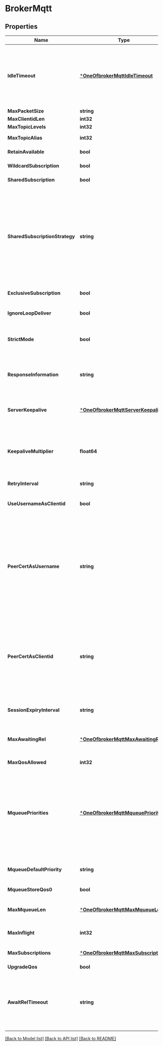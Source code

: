 # BrokerMqtt

## Properties
Name | Type | Description | Notes
------------ | ------------- | ------------- | -------------
**IdleTimeout** | [***OneOfbrokerMqttIdleTimeout**](OneOfbrokerMqttIdleTimeout.md) | Configure the duration of time that a connection can remain idle (i.e., without any data transfer) before being:&lt;br/&gt;  - Automatically disconnected  if no CONNECT package is received from the client yet.&lt;br/&gt;  - Put into hibernation mode to save resources if some CONNECT packages are already received.&lt;br/&gt;Note: Please set the parameter with caution as long idle time will lead to resource waste. | [optional] [default to 15s]
**MaxPacketSize** | **string** | Maximum MQTT packet size allowed. | [optional] [default to 1MB]
**MaxClientidLen** | **int32** | Maximum allowed length of MQTT Client ID. | [optional] [default to 65535]
**MaxTopicLevels** | **int32** | Maximum topic levels allowed. | [optional] [default to 128]
**MaxTopicAlias** | **int32** | Maximum topic alias, 0 means no topic alias supported. | [optional] [default to 65535]
**RetainAvailable** | **bool** | Whether to enable support for MQTT retained message. | [optional] [default to true]
**WildcardSubscription** | **bool** | Whether to enable support for MQTT wildcard subscription. | [optional] [default to true]
**SharedSubscription** | **bool** | Whether to enable support for MQTT shared subscription. | [optional] [default to true]
**SharedSubscriptionStrategy** | **string** | Dispatch strategy for shared subscription.&lt;br/&gt;  - &#x60;random&#x60;: dispatch the message to a random selected subscriber&lt;br/&gt;  - &#x60;round_robin&#x60;: select the subscribers in a round-robin manner&lt;br/&gt;  - &#x60;round_robin_per_group&#x60;: select the subscribers in round-robin fashion within each shared subscriber group&lt;br/&gt;  - &#x60;local&#x60;: select random local subscriber otherwise select random cluster-wide&lt;br/&gt;  - &#x60;sticky&#x60;: always use the last selected subscriber to dispatch, until the subscriber disconnects.&lt;br/&gt;  - &#x60;hash_clientid&#x60;: select the subscribers by hashing the &#x60;clientIds&#x60;&lt;br/&gt;  - &#x60;hash_topic&#x60;: select the subscribers by hashing the source topic | [optional] [default to SHARED_SUBSCRIPTION_STRATEGY.ROUND_ROBIN]
**ExclusiveSubscription** | **bool** | Whether to enable support for MQTT exclusive subscription. | [optional] [default to false]
**IgnoreLoopDeliver** | **bool** | Whether the messages sent by the MQTT v3.1.1/v3.1.0 client will be looped back to the publisher itself, similar to &lt;code&gt;No Local&lt;/code&gt; in MQTT 5.0. | [optional] [default to false]
**StrictMode** | **bool** | Whether to parse MQTT messages in strict mode.&lt;br/&gt;In strict mode, invalid utf8 strings in for example client ID, topic name, etc. will cause the client to be disconnected. | [optional] [default to false]
**ResponseInformation** | **string** | UTF-8 string, for creating the response topic, for example, if set to &lt;code&gt;reqrsp/&lt;/code&gt;, the publisher/subscriber will communicate using the topic prefix &lt;code&gt;reqrsp/&lt;/code&gt;.&lt;br/&gt;To disable this feature, input &lt;code&gt;\&quot;\&quot;&lt;/code&gt; in the text box below. Only applicable to MQTT 5.0 clients. | [optional] 
**ServerKeepalive** | [***OneOfbrokerMqttServerKeepalive**](OneOfbrokerMqttServerKeepalive.md) | The keep alive duration required by EMQX. To use the setting from the client side, choose disabled from the drop-down list. Only applicable to MQTT 5.0 clients. | [optional] [default to disabled]
**KeepaliveMultiplier** | **float64** | Keep-Alive Timeout &#x3D; Keep-Alive interval × Keep-Alive Multiplier.&lt;br/&gt;The default value 1.5 is following the MQTT 5.0 specification. This multiplier is adjustable, providing system administrators flexibility for tailoring to their specific needs. For instance, if a client&#x27;s 10-second Keep-Alive interval PINGREQ gets delayed by an extra 10 seconds, changing the multiplier to 2 lets EMQX tolerate this delay. | [optional] [default to 1.5]
**RetryInterval** | **string** | Retry interval for QoS 1/2 message delivering. | [optional] [default to 30s]
**UseUsernameAsClientid** | **bool** | Whether to use Username as Client ID.&lt;br/&gt;This setting takes effect later than &lt;code&gt;Use Peer Certificate as Username&lt;/code&gt; and &lt;code&gt;Use peer certificate as Client ID&lt;/code&gt;. | [optional] [default to false]
**PeerCertAsUsername** | **string** | Use the CN, DN field in the peer certificate or the entire certificate content as Username. Only works for the TLS connection.&lt;br/&gt;Supported configurations are the following:&lt;br/&gt;- &lt;code&gt;cn&lt;/code&gt;: CN field of the certificate&lt;br/&gt;- &lt;code&gt;dn&lt;/code&gt;: DN field of the certificate&lt;br/&gt;- &lt;code&gt;crt&lt;/code&gt;: Content of the &lt;code&gt;DER&lt;/code&gt; or &lt;code&gt;PEM&lt;/code&gt; certificate&lt;br/&gt;- &lt;code&gt;pem&lt;/code&gt;: Convert &lt;code&gt;DER&lt;/code&gt; certificate content to &lt;code&gt;PEM&lt;/code&gt; format and use as Username&lt;br/&gt;- &lt;code&gt;md5&lt;/code&gt;: MD5 value of the &lt;code&gt;DER&lt;/code&gt; or &lt;code&gt;PEM&lt;/code&gt; certificate | [optional] [default to PEER_CERT_AS_USERNAME.DISABLED]
**PeerCertAsClientid** | **string** | Use the CN, DN field in the peer certificate or the entire certificate content as Client ID. Only works for the TLS connection.&lt;br/&gt;Supported configurations are the following:&lt;br/&gt;- &lt;code&gt;cn&lt;/code&gt;: CN field of the certificate&lt;br/&gt;- &lt;code&gt;dn&lt;/code&gt;: DN field of the certificate&lt;br/&gt;- &lt;code&gt;crt&lt;/code&gt;: &lt;code&gt;DER&lt;/code&gt; or &lt;code&gt;PEM&lt;/code&gt; certificate&lt;br/&gt;- &lt;code&gt;pem&lt;/code&gt;: Convert &lt;code&gt;DER&lt;/code&gt; certificate content to &lt;code&gt;PEM&lt;/code&gt; format and use as Client ID&lt;br/&gt;- &lt;code&gt;md5&lt;/code&gt;: MD5 value of the &lt;code&gt;DER&lt;/code&gt; or &lt;code&gt;PEM&lt;/code&gt; certificate | [optional] [default to PEER_CERT_AS_CLIENTID.DISABLED]
**SessionExpiryInterval** | **string** | Specifies how long the session will expire after the connection is disconnected, only for non-MQTT 5.0 connections. | [optional] [default to 2h]
**MaxAwaitingRel** | [***OneOfbrokerMqttMaxAwaitingRel**](OneOfbrokerMqttMaxAwaitingRel.md) | For each publisher session, the maximum number of outstanding QoS 2 messages pending on the client to send PUBREL. After reaching this limit, new QoS 2 PUBLISH requests will be rejected with &#x60;147(0x93)&#x60; until either PUBREL is received or timed out. | [optional] [default to 100]
**MaxQosAllowed** | **int32** | Maximum QoS allowed. | [optional] [default to 2]
**MqueuePriorities** | [***OneOfbrokerMqttMqueuePriorities**](OneOfbrokerMqttMqueuePriorities.md) | Topic priorities. Priority number [1-255]&lt;br/&gt;There&#x27;s no priority table by default, hence all messages are treated equal.&lt;br/&gt;&lt;br/&gt;**NOTE**: Comma and equal signs are not allowed for priority topic names.&lt;br/&gt;**NOTE**: Messages for topics not in the priority table are treated as either highest or lowest priority depending on the configured value for &lt;code&gt;mqtt.mqueue_default_priority&lt;/code&gt;.&lt;br/&gt;&lt;br/&gt;**Examples**:&lt;br/&gt;To configure &lt;code&gt;\&quot;topic/1\&quot; &gt; \&quot;topic/2\&quot;&lt;/code&gt;:&lt;br/&gt;&lt;code&gt;mqueue_priorities: {\&quot;topic/1\&quot;: 10, \&quot;topic/2\&quot;: 8}&lt;/code&gt; | [optional] [default to disabled]
**MqueueDefaultPriority** | **string** | Default topic priority, which will be used by topics not in &lt;code&gt;Topic Priorities&lt;/code&gt; (&lt;code&gt;mqueue_priorities&lt;/code&gt;). | [optional] [default to MQUEUE_DEFAULT_PRIORITY.LOWEST]
**MqueueStoreQos0** | **bool** | Specifies whether to store QoS 0 messages in the message queue while the connection is down but the session remains. | [optional] [default to true]
**MaxMqueueLen** | [***OneOfbrokerMqttMaxMqueueLen**](OneOfbrokerMqttMaxMqueueLen.md) | Maximum queue length. Enqueued messages when persistent client disconnected, or inflight window is full. | [optional] [default to 1000]
**MaxInflight** | **int32** | Maximum number of QoS 1 and QoS 2 messages that are allowed to be delivered simultaneously before completing the acknowledgment. | [optional] [default to 32]
**MaxSubscriptions** | [***OneOfbrokerMqttMaxSubscriptions**](OneOfbrokerMqttMaxSubscriptions.md) | Maximum number of subscriptions allowed per client. | [optional] [default to infinity]
**UpgradeQos** | **bool** | Force upgrade of QoS level according to subscription. | [optional] [default to false]
**AwaitRelTimeout** | **string** | For client to broker QoS 2 message, the time limit for the broker to wait before the &#x60;PUBREL&#x60; message is received. The wait is aborted after timed out, meaning the packet ID is freed for new &#x60;PUBLISH&#x60; requests. Receiving a stale &#x60;PUBREL&#x60; causes a warning level log. Note, the message is delivered to subscribers before entering the wait for PUBREL. | [optional] [default to 300s]

[[Back to Model list]](../README.md#documentation-for-models) [[Back to API list]](../README.md#documentation-for-api-endpoints) [[Back to README]](../README.md)

